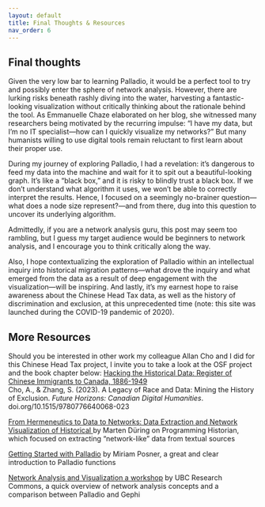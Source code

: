 ```yaml
---
layout: default
title: Final Thoughts & Resources
nav_order: 6
---
```


## Final thoughts 
 
Given the very low bar to learning Palladio, it would be a perfect tool to try and possibly enter the sphere of network analysis. However, there are lurking risks beneath rashly diving into the water, harvesting a fantastic-looking visualization without critically thinking about the rationale behind the tool. As Emmanuelle Chaze elaborated on her blog, she witnessed many researchers being motivated by the recurring impulse: “I have my data, but I’m no IT specialist—how can I quickly visualize my networks?” But many humanists willing to use digital tools remain reluctant to first learn about their proper use.

During my journey of exploring Palladio, I had a revelation: it’s dangerous to feed my data into the machine and wait for it to spit out a beautiful-looking graph. It’s like a “black box,” and it is risky to blindly trust a black box. If we don’t understand what algorithm it uses, we won’t be able to correctly interpret the results. Hence, I focused on a seemingly no-brainer question—what does a node size represent?—and from there, dug into this question to uncover its underlying algorithm.

Admittedly, if you are a network analysis guru, this post may seem too rambling, but I guess my target audience would be beginners to network analysis, and I encourage you to think critically along the way.

Also, I hope contextualizing the exploration of Palladio within an intellectual inquiry into historical migration patterns—what drove the inquiry and what emerged from the data as a result of deep engagement with the visualization—will be inspiring. And lastly, it’s my earnest hope to raise awareness about the Chinese Head Tax data, as well as the history of discrimination and exclusion, at this unprecedented time (note: this site was launched during the COVID-19 pandemic of 2020).

## More Resources

Should you be interested in other work my colleague Allan Cho and I did for this Chinese Head Tax project, I invite you to take a look at the OSF project and the book chapter below: 
[Hacking the Historical Data: Register of Chinese Immigrants to Canada, 1886-1949](https://osf.io/9zr6f/)
<br>Cho, A., & Zhang, S. (2023). A Legacy of Race and Data: Mining the History of Exclusion. *Future Horizons: Canadian Digital Humanities*. doi.org/10.1515/9780776640068-023   

[From Hermeneutics to Data to Networks: Data Extraction and Network Visualization of Historical ](https://programminghistorian.org/en/lessons/creating-network-diagrams-from-historical-sources)
by Marten Düring on Programming Historian, which focused on extracting “network-like” data from textual sources 
 
[Getting Started with Palladio](http://miriamposner.com/blog/getting-started-with-palladio/) by Miriam Posner, a great and clear introduction to Palladio functions 
 
[Network Analysis and Visualization a workshop](https://ubc-library-rc.github.io/gephi-palladio/) by UBC Research Commons, a quick overview of network analysis concepts and a comparison between Palladio and Gephi
